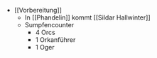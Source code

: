 - [[Vorbereitung]]
	- In [[Phandelin]] kommt [[Sildar Hallwinter]]
	- Sumpfencounter
		- 4 Orcs
		- 1 Orkanführer
		- 1 Oger